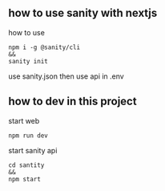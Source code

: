 ## how to use sanity with nextjs

how to use

```
npm i -g @sanity/cli
&&
sanity init
```

use sanity.json then use api in .env

## how to dev in this project

start web

```
npm run dev
```

start sanity api

```
cd santity
&&
npm start
```
